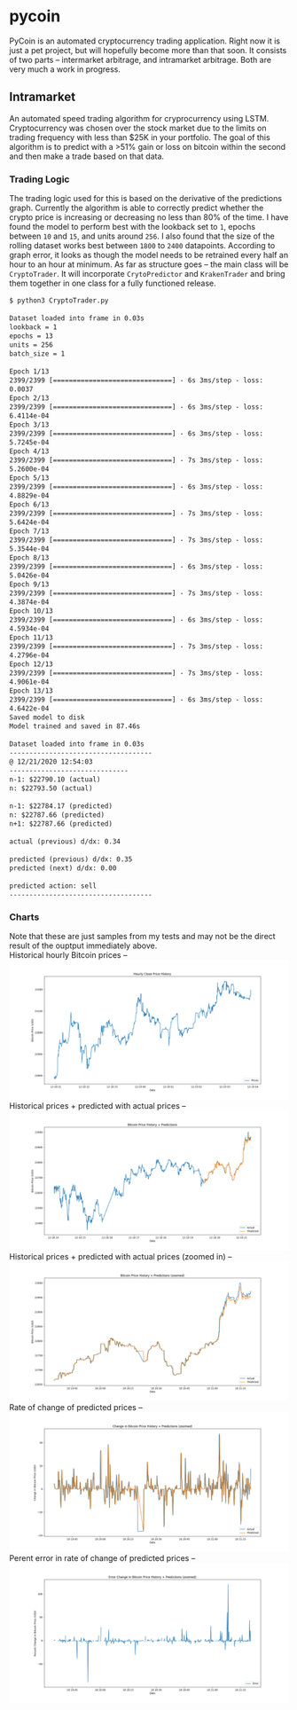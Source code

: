 # pycoin

PyCoin is an automated cryptocurrency trading application. Right now it is just a pet project, but will hopefully become more than that soon. It consists of two parts – intermarket arbitrage, and intramarket arbitrage. Both are very much a work in progress.

## Intramarket

An automated speed trading algorithm for cryprocurrency using LSTM. Cryptocurrency was chosen over the stock market due to the limits on trading frequency with less than $25K in your portfolio. The goal of this algorithm is to predict with a >51% gain or loss on bitcoin within the second and then make a trade based on that data.

### Trading Logic

The trading logic used for this is based on the derivative of the predictions graph. Currently the algorithm is able to correctly predict whether the crypto price is increasing or decreasing no less than 80% of the time. I have found the model to perform best with the lookback set to `1`, epochs between `10` and `15`, and units around `256`. I also found that the size of the rolling dataset works best between `1800` to `2400` datapoints. According to graph error, it looks as though the model needs to be retrained every half an hour to an hour at minimum. As far as structure goes – the main class will be `CryptoTrader`. It will incorporate `CrytoPredictor` and `KrakenTrader` and bring them together in one class for a fully functioned release.

```
$ python3 CryptoTrader.py

Dataset loaded into frame in 0.03s
lookback = 1 
epochs = 13 
units = 256 
batch_size = 1

Epoch 1/13
2399/2399 [==============================] - 6s 3ms/step - loss: 0.0037
Epoch 2/13
2399/2399 [==============================] - 6s 3ms/step - loss: 6.4114e-04
Epoch 3/13
2399/2399 [==============================] - 6s 3ms/step - loss: 5.7245e-04
Epoch 4/13
2399/2399 [==============================] - 7s 3ms/step - loss: 5.2600e-04
Epoch 5/13
2399/2399 [==============================] - 6s 3ms/step - loss: 4.8829e-04
Epoch 6/13
2399/2399 [==============================] - 7s 3ms/step - loss: 5.6424e-04
Epoch 7/13
2399/2399 [==============================] - 7s 3ms/step - loss: 5.3544e-04
Epoch 8/13
2399/2399 [==============================] - 6s 3ms/step - loss: 5.0426e-04
Epoch 9/13
2399/2399 [==============================] - 7s 3ms/step - loss: 4.3874e-04
Epoch 10/13
2399/2399 [==============================] - 6s 3ms/step - loss: 4.5934e-04
Epoch 11/13
2399/2399 [==============================] - 7s 3ms/step - loss: 4.2796e-04
Epoch 12/13
2399/2399 [==============================] - 7s 3ms/step - loss: 4.9061e-04
Epoch 13/13
2399/2399 [==============================] - 6s 3ms/step - loss: 4.6422e-04
Saved model to disk
Model trained and saved in 87.46s

Dataset loaded into frame in 0.03s
------------------------------------
@ 12/21/2020 12:54:03
------------------------------
n-1: $22790.10 (actual)
n: $22793.50 (actual)

n-1: $22784.17 (predicted)
n: $22787.66 (predicted)
n+1: $22787.66 (predicted)

actual (previous) d/dx: 0.34

predicted (previous) d/dx: 0.35
predicted (next) d/dx: 0.00

predicted action: sell
------------------------------------ 
```

### Charts
Note that these are just samples from my tests and may not be the direct result of the ouptput immediately above.<br>
Historical hourly Bitcoin prices –
![Hourly prices](chart/hourly_prices.png)
Historical prices + predicted with actual prices –
![Predictions](chart/predictions.png)
Historical prices + predicted with actual prices (zoomed in) –
![Zoomed Predictions](chart/predictions_zoomed.png)
Rate of change of predicted prices –
![Slope](chart/slope.png)
Perent error in rate of change of predicted prices –
![Error](chart/error.png)

<!-- 
## Intermarket

This side of pycoin will scan given markets for each's crypto price, make a decision on the greatest difference between the two, buy at the lowest, and sell at the highest – all with in the same moment.

Example call for prices: 
```
Asking for BTC on binanceusa...
Asking for BTC on bittrex...
Asking for BTC on kraken...
Asking for BTC on bitfinex...
Asking for BTC on bitstamp...
Asking for BTC on gemini...
At 2020-12-11 10:19:47.768476
{
  "binanceusa": 18058.85,
  "bittrex": 18073.28,
  "kraken": 18070.1,
  "bitfinex": 18087.0,
  "bitstamp": 18070.29,
  "gemini": 18074.83
}
Lowest = binanceusa at $18058.85
Highest = bitfinex at $18087.0
Gross difference => $28.15

Testing ROI per transaction
-----------------------------
Net ROI w/ $10 invested => $0.0255
Net ROI w/ $20 invested => $0.0511
Net ROI w/ $30 invested => $0.0766
Net ROI w/ $40 invested => $0.1021
Net ROI w/ $50 invested => $0.1276
Net ROI w/ $60 invested => $0.1532
Net ROI w/ $70 invested => $0.1787
Net ROI w/ $80 invested => $0.2042
Net ROI w/ $90 invested => $0.2298
Net ROI w/ $100 invested => $0.2553
...Net ROI w/ $500 invested => $1.2764
...Net ROI w/ $1000 invested => $2.5528
...Net ROI w/ $3000 invested => $7.6585
...Net ROI w/ $9000 invested => $22.9754
```

Keep in mind this is meant to be traded up to every 10 seconds, so these values compounded == $$$. Or, at least $.
-->